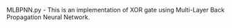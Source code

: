 MLBPNN.py - This is an implementation of XOR gate using Multi-Layer Back Propagation Neural Network.

